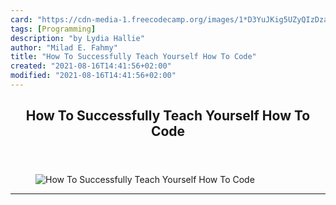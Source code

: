 ```yaml
---
card: "https://cdn-media-1.freecodecamp.org/images/1*D3YuJKig5UZyQIzDzacQ3g.jpeg"
tags: [Programming]
description: "by Lydia Hallie"
author: "Milad E. Fahmy"
title: "How To Successfully Teach Yourself How To Code"
created: "2021-08-16T14:41:56+02:00"
modified: "2021-08-16T14:41:56+02:00"
---
```

<div class="site-wrapper">
<main id="site-main" class="site-main outer">
<div class="inner">
<article class="post-full post tag-programming tag-inspiration tag-tech tag-javascript tag-life-lessons ">
<header class="post-full-header">
<h1 class="post-full-title">How To Successfully Teach Yourself How To Code</h1>
</header>
<figure class="post-full-image">
<picture>
<source media="(max-width: 700px)" sizes="1px" srcset="data:image/gif;base64,R0lGODlhAQABAIAAAAAAAP///yH5BAEAAAAALAAAAAABAAEAAAIBRAA7 1w">
<source media="(min-width: 701px)" sizes="(max-width: 800px) 400px,
(max-width: 1170px) 700px,
1400px" srcset="https://cdn-media-1.freecodecamp.org/images/1*D3YuJKig5UZyQIzDzacQ3g.jpeg 300w,
https://cdn-media-1.freecodecamp.org/images/1*D3YuJKig5UZyQIzDzacQ3g.jpeg 600w,
https://cdn-media-1.freecodecamp.org/images/1*D3YuJKig5UZyQIzDzacQ3g.jpeg 1000w,
https://cdn-media-1.freecodecamp.org/images/1*D3YuJKig5UZyQIzDzacQ3g.jpeg 2000w">
<img onerror="this.style.display='none'" src="https://cdn-media-1.freecodecamp.org/images/1*D3YuJKig5UZyQIzDzacQ3g.jpeg" alt="How To Successfully Teach Yourself How To Code">
</picture>
</figure>
<section class="post-full-content">
<div class="post-content medium-migrated-article">
</div>
<hr>
</section>
</article>
</div>
</main>
</div>
<!-- Google Tag Manager (noscript) -->
<!-- End Google Tag Manager (noscript) -->
